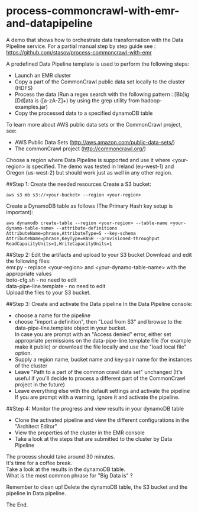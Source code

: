 # process-commoncrawl-with-emr-and-datapipeline

A demo that shows how to orchestrate data transformation with the Data Pipeline service.
For a partial manual step by step guide see :
https://github.com/stasov/process-commoncrawl-with-emr

A predefined Data Pipeline template is used to perform the following steps:
- Launch an EMR cluster
- Copy a part of the CommonCrawl public data set locally to the cluster (HDFS)
- Process the data (Run a regex search with the following pattern : [Bb]ig [Dd]ata is ([a-zA-Z]+) by using the grep utility from hadoop-examples.jar)
- Copy the processed data to a specified dynamoDB table

To learn more about AWS public data sets or the CommonCrawl project, see:
- AWS Public Data Sets (http://aws.amazon.com/public-data-sets/)
- The commonCrawl project (http://commoncrawl.org/)

Choose a region where Data Pipeline is supported and use it where \<your-region\> is specified.
The demo was tested in Ireland (eu-west-1) and Oregon (us-west-2) but should work just
as well in any other region.

##Step 1: Create the needed resources
Create a S3 bucket:
```
aws s3 mb s3://<your-bucket> --region <your-region>
 ```
Create a DynamoDB table as follows (The Primary Hash key setup is important):
```
aws dynamodb create-table --region <your-region> --table-name <your-dynamo-table-name> --attribute-definitions AttributeName=phrase,AttributeType=S --key-schema AttributeName=phrase,KeyType=HASH --provisioned-throughput ReadCapacityUnits=1,WriteCapacityUnits=1
```

##Step 2: Edit the artifacts and upload to your S3 bucket
Download and edit the following files:    
emr.py - replace \<your-region\> and \<your-dynamo-table-name\> with the appropriate values    
boto-cfg.sh - no need to edit  
data-pipe-line.template - no need to edit   
Upload the files to your S3 bucket.    

##Step 3: Create and activate the Data pipeline
In the Data Pipeline console:
- choose a name for the pipeline  
- choose "import a definition", then "Load from S3" and browse to the data-pipe-line.template object in your bucket.  
In case you are prompt with an "Access denied" error, either set appropriate permissions on the data-pipe-line.template file (for example make it public) or download the file locally and use the "load local file" option.  
- Supply a region name, bucket name and key-pair name for the instances of the cluster
- Leave "Path to a part of the common crawl data set" unchanged (It's useful if you'll decide to process a different part of the CommonCrawl project in the future)
- Leave everything else with the default settings and activate the pipeline
If you are prompt with a warning, ignore it and activate the pipeline.

##Step 4: Monitor the progress and view results in your dynamoDB table
- Clone the activated pipeline and view the different configurations in the "Architect Editor"  
- View the properties of the cluster in the EMR console  
- Take a look at the steps that are submitted to the cluster by Data Pipeline  

The process should take around 30 minutes.  
It's time for a coffee break.  
Take a look at the results in the dynamoDB table.  
What is the most common phrase for "Big Data is" ?

Remember to clean up!
Delete the dynamoDB table, the S3 bucket and the pipeline in Data pipeline.

The End.  
